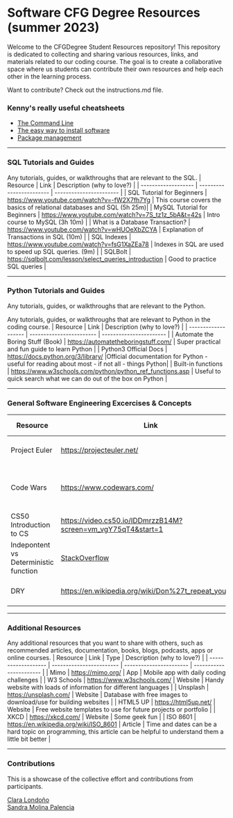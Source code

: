 # Software CFG Degree Resources (summer 2023)

Welcome to the CFGDegree Student Resources repository! This repository is dedicated to collecting and sharing various resources, links, and materials related to our coding course. The goal is to create a collaborative space where us students can contribute their own resources and help each other in the learning process.

Want to contribute? Check out the instructions.md file.

### Kenny's really useful cheatsheets

* [The Command Line](./cheat.sheets/cli.md)
* [The easy way to install software](./cheat.sheets/install.software.md)
* [Package management](./cheat.sheets/package.management.md)

<hr>

### SQL Tutorials and Guides

Any tutorials, guides, or walkthroughs that are relevant to the SQL.
| Resource | Link | Description (why to love?) |
| ------------------- | ------------------------ | ----------------------- |
| SQL Tutorial for Beginners | https://www.youtube.com/watch?v=-fW2X7fh7Yg | This course covers the basics of relational databases and SQL (5h 25m)|
| MySQL Tutorial for Beginners | https://www.youtube.com/watch?v=7S_tz1z_5bA&t=42s | Intro course to MySQL (3h 10m) |
| What is a Database Transaction? | https://www.youtube.com/watch?v=wHUOeXbZCYA | Explanation of Transactions in SQL (10m) |
| SQL Indexes | https://www.youtube.com/watch?v=fsG1XaZEa78 | Indexes in SQL are used to speed up SQL queries. (9m) |
| SQLBolt | https://sqlbolt.com/lesson/select_queries_introduction | Good to practice SQL queries |

<hr>

### Python Tutorials and Guides

Any tutorials, guides, or walkthroughs that are relevant to the Python.

Any tutorials, guides, or walkthroughs that are relevant to Python in the coding course.
| Resource | Link | Description (why to love?) |
| ------------------- | ------------------------ | ----------------------- |
| Automate the Boring Stuff (Book) | https://automatetheboringstuff.com/ | Super practical and fun guide to learn Python |
| Python3 Official Docs | https://docs.python.org/3/library/ |Official documentation for Python - useful for reading about most - if not all - things Python|
| Built-in functions | https://www.w3schools.com/python/python_ref_functions.asp | Useful to quick search what we can do out of the box on Python |

<hr>

### General Software Engineering Excercises & Concepts <br>

| Resource                              | Link                                                                                                                                                | Type    | Description (why to love?)                                                                    |
| ------------------------------------- | --------------------------------------------------------------------------------------------------------------------------------------------------- | ------- | --------------------------------------------------------------------------------------------- |
| Project Euler                         | https://projecteuler.net/                                                                                                                           | Website | Challenging mathematical/computer programming problems                                        |
| Code Wars                             | https://www.codewars.com/                                                                                                                           | Website | Train with your peers on code kata that continuously challenge and push your coding practice. |
| CS50 Introduction to CS               | https://video.cs50.io/IDDmrzzB14M?screen=vm_vgY75qT4&start=1                                                                                        | Video   | Helpful to understand the logic behind programming                                            |
| Indepontent vs Deterministic function | <a href='https://stackoverflow.com/questions/40296211/what-is-the-difference-between-an-idempotent-and-a-deterministic-function'> StackOverflow</a> | Article | Key programming concept                                                                       |
| DRY                                   | https://en.wikipedia.org/wiki/Don%27t_repeat_yourself                                                                                               | Article | Key concept on avoiding redundancies in our code                                              |

<hr>

### Additional Resources

Any additional resources that you want to share with others, such as recommended articles, documentation, books, blogs, podcasts, apps or online courses.
| Resource | Link | Type | Description (why to love?) |
| ------------------- | ------------------------ | ----------------------- | ----------------------- |
| Mimo | https://mimo.org/ | App | Mobile app with daily coding challenges |
| W3 Schools | https://www.w3schools.com/ | Website | Handy website with loads of information for different languages |
| Unsplash | https://unsplash.com/ | Website | Database with free images to download/use for building websites |
| HTML5 UP | https://html5up.net/ | Website | Free website templates to use for future projects or portfolio |
| XKCD | https://xkcd.com/ | Website | Some geek fun |
| ISO 8601 | https://en.wikipedia.org/wiki/ISO_8601 | Article | Time and dates can be a hard topic on programming, this article can be helpful to understand them a little bit better |

<hr>

### Contributions<br>

This is a showcase of the collective effort and contributions from participants.

<p align = "left">
    <a href='https://github.com/clgonzalez93'>
        Clara Londoño
    </a><br>
    <a href='https://github.com/sandramolina'>
        Sandra Molina Palencia
    </a>
</p>
